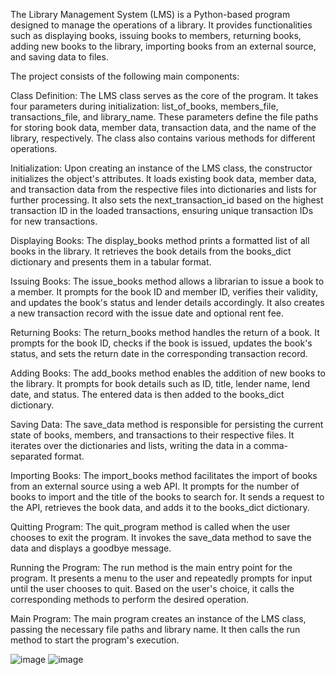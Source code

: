 The Library Management System (LMS) is a Python-based program designed to manage the operations of a library. It provides functionalities such as displaying books, issuing books to members, returning books, adding new books to the library, importing books from an external source, and saving data to files.

The project consists of the following main components:

Class Definition: The LMS class serves as the core of the program. It takes four parameters during initialization: list_of_books, members_file, transactions_file, and library_name. These parameters define the file paths for storing book data, member data, transaction data, and the name of the library, respectively. The class also contains various methods for different operations.

Initialization: Upon creating an instance of the LMS class, the constructor initializes the object's attributes. It loads existing book data, member data, and transaction data from the respective files into dictionaries and lists for further processing. It also sets the next_transaction_id based on the highest transaction ID in the loaded transactions, ensuring unique transaction IDs for new transactions.

Displaying Books: The display_books method prints a formatted list of all books in the library. It retrieves the book details from the books_dict dictionary and presents them in a tabular format.

Issuing Books: The issue_books method allows a librarian to issue a book to a member. It prompts for the book ID and member ID, verifies their validity, and updates the book's status and lender details accordingly. It also creates a new transaction record with the issue date and optional rent fee.

Returning Books: The return_books method handles the return of a book. It prompts for the book ID, checks if the book is issued, updates the book's status, and sets the return date in the corresponding transaction record.

Adding Books: The add_books method enables the addition of new books to the library. It prompts for book details such as ID, title, lender name, lend date, and status. The entered data is then added to the books_dict dictionary.

Saving Data: The save_data method is responsible for persisting the current state of books, members, and transactions to their respective files. It iterates over the dictionaries and lists, writing the data in a comma-separated format.

Importing Books: The import_books method facilitates the import of books from an external source using a web API. It prompts for the number of books to import and the title of the books to search for. It sends a request to the API, retrieves the book data, and adds it to the books_dict dictionary.

Quitting Program: The quit_program method is called when the user chooses to exit the program. It invokes the save_data method to save the data and displays a goodbye message.

Running the Program: The run method is the main entry point for the program. It presents a menu to the user and repeatedly prompts for input until the user chooses to quit. Based on the user's choice, it calls the corresponding methods to perform the desired operation.

Main Program: The main program creates an instance of the LMS class, passing the necessary file paths and library name. It then calls the run method to start the program's execution.

![image](https://github.com/Chandraprabhu03/librarymanange/assets/105406616/ceb60c48-0662-4993-9d06-7831ef31c6b9)
![image](https://github.com/Chandraprabhu03/librarymanange/assets/105406616/f33e6202-fe47-4880-8883-670a376f88f7)

